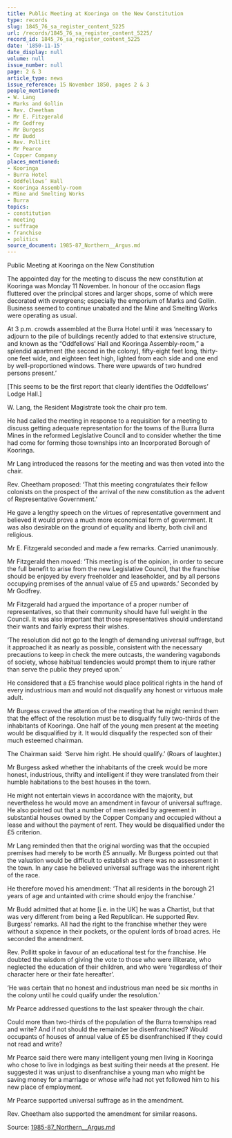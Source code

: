 ```yaml
---
title: Public Meeting at Kooringa on the New Constitution
type: records
slug: 1845_76_sa_register_content_5225
url: /records/1845_76_sa_register_content_5225/
record_id: 1845_76_sa_register_content_5225
date: '1850-11-15'
date_display: null
volume: null
issue_number: null
page: 2 & 3
article_type: news
issue_reference: 15 November 1850, pages 2 & 3
people_mentioned:
- W. Lang
- Marks and Gollin
- Rev. Cheetham
- Mr E. Fitzgerald
- Mr Godfrey
- Mr Burgess
- Mr Budd
- Rev. Pollitt
- Mr Pearce
- Copper Company
places_mentioned:
- Kooringa
- Burra Hotel
- Oddfellows’ Hall
- Kooringa Assembly-room
- Mine and Smelting Works
- Burra
topics:
- constitution
- meeting
- suffrage
- franchise
- politics
source_document: 1985-87_Northern__Argus.md
---
```


Public Meeting at Kooringa on the New Constitution

The appointed day for the meeting to discuss the new constitution at Kooringa was Monday 11 November.  In honour of the occasion flags fluttered over the principal stores and larger shops, some of which were decorated with evergreens; especially the emporium of Marks and Gollin.  Business seemed to continue unabated and the Mine and Smelting Works were operating as usual.

At 3 p.m. crowds assembled at the Burra Hotel until it was ‘necessary to adjourn to the pile of buildings recently added to that extensive structure, and known as the “Oddfellows’ Hall and Kooringa Assembly-room,” a splendid apartment (the second in the colony), fifty-eight feet long, thirty-one feet wide, and eighteen feet high, lighted from each side and one end by well-proportioned windows.  There were upwards of two hundred persons present.’

[This seems to be the first report that clearly identifies the Oddfellows’ Lodge Hall.]

W. Lang, the Resident Magistrate took the chair pro tem.

He had called the meeting in response to a requisition for a meeting to discuss getting adequate representation for the towns of the Burra Burra Mines in the reformed Legislative Council and to consider whether the time had come for forming those townships into an Incorporated Borough of Kooringa.

Mr Lang introduced the reasons for the meeting and was then voted into the chair.

Rev. Cheetham proposed: ‘That this meeting congratulates their fellow colonists on the prospect of the arrival of the new constitution as the advent of Representative Government.’

He gave a lengthy speech on the virtues of representative government and believed it would prove a much more economical form of government.  It was also desirable on the ground of equality and liberty, both civil and religious.

Mr E. Fitzgerald seconded and made a few remarks.  Carried unanimously.

Mr Fitzgerald then moved: ‘This meeting is of the opinion, in order to secure the full benefit to arise from the new Legislative Council, that the franchise should be enjoyed by every freeholder and leaseholder, and by all persons occupying premises of the annual value of £5 and upwards.’  Seconded by Mr Godfrey.

Mr Fitzgerald had argued the importance of a proper number of representatives, so that their community should have full weight in the Council.  It was also important that those representatives should understand their wants and fairly express their wishes.

‘The resolution did not go to the length of demanding universal suffrage, but it approached it as nearly as possible, consistent with the necessary precautions to keep in check the mere outcasts, the wandering vagabonds of society, whose habitual tendencies would prompt them to injure rather than serve the public they preyed upon.’

He considered that a £5 franchise would place political rights in the hand of every industrious man and would not disqualify any honest or virtuous male adult.

Mr Burgess craved the attention of the meeting that he might remind them that the effect of the resolution must be to disqualify fully two-thirds of the inhabitants of Kooringa.  One half of the young men present at the meeting would be disqualified by it.  It would disqualify the respected son of their much esteemed chairman.

The Chairman said: ‘Serve him right.  He should qualify.’  (Roars of laughter.)

Mr Burgess asked whether the inhabitants of the creek would be more honest, industrious, thrifty and intelligent if they were translated from their humble habitations to the best houses in the town.

He might not entertain views in accordance with the majority, but nevertheless he would move an amendment in favour of universal suffrage.  He also pointed out that a number of men resided by agreement in substantial houses owned by the Copper Company and occupied without a lease and without the payment of rent.  They would be disqualified under the £5 criterion.

Mr Lang reminded then that the original wording was that the occupied premises had merely to be worth £5 annually.  Mr Burgess pointed out that the valuation would be difficult to establish as there was no assessment in the town.  In any case he believed universal suffrage was the inherent right of the race.

He therefore moved his amendment: ‘That all residents in the borough 21 years of age and untainted with crime should enjoy the franchise.’

Mr Budd admitted that at home [i.e. in the UK] he was a Chartist, but that was very different from being a Red Republican.  He supported Rev. Burgess’ remarks.  All had the right to the franchise whether they were without a sixpence in their pockets, or the opulent lords of broad acres.  He seconded the amendment.

Rev. Pollitt spoke in favour of an educational test for the franchise.  He doubted the wisdom of giving the vote to those who were illiterate, who neglected the education of their children, and who were ‘regardless of their character here or their fate hereafter’.

‘He was certain that no honest and industrious man need be six months in the colony until he could qualify under the resolution.’

Mr Pearce addressed questions to the last speaker through the chair.

Could more than two-thirds of the population of the Burra townships read and write?  And if not should the remainder be disenfranchised?  Would occupants of houses of annual value of £5 be disenfranchised if they could not read and write?

Mr Pearce said there were many intelligent young men living in Kooringa who chose to live in lodgings as best suiting their needs at the present.  He suggested it was unjust to disenfranchise a young man who might be saving money for a marriage or whose wife had not yet followed him to his new place of employment.

Mr Pearce supported universal suffrage as in the amendment.

Rev. Cheetham also supported the amendment for similar reasons.

Source: [1985-87_Northern__Argus.md](/downloads/markdown/1985-87_Northern__Argus.md)
